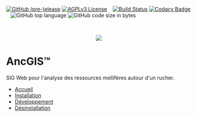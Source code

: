 [![GitHub (pre-)elease](https://img.shields.io/github/release/sgalopin/ancgis/all.svg)](https://github.com/sgalopin/ancgis/releases)
[![AGPLv3 License](https://img.shields.io/github/license/sgalopin/ancgis.svg)](https://github.com/sgalopin/ancgis/blob/master/LICENSE)
&nbsp;&nbsp; [![Build Status](https://travis-ci.org/sgalopin/ancgis.svg?branch=master)](https://travis-ci.org/sgalopin/ancgis)
[![Codacy Badge](https://api.codacy.com/project/badge/Grade/2417b2b9c29a4db4a981231f71e38048)](https://www.codacy.com/app/sgalopin/ancgis?utm_source=github.com&amp;utm_medium=referral&amp;utm_content=sgalopin/ancgis&amp;utm_campaign=Badge_Grade)
&nbsp;&nbsp; ![GitHub top language](https://img.shields.io/github/languages/top/badges/shields.svg)
![GitHub code size in bytes](https://img.shields.io/github/languages/code-size/badges/shields.svg)

</br>
<p align="center">
  <img src="https://github.com/sgalopin/ancgis/wiki/img/Badge_AncGIS_200px.png">
</p>

# AncGIS&trade;
SIG Web pour l'analyse des ressources mellifères autour d'un rucher.

- [Accueil](https://github.com/sgalopin/ancgis/wiki)
- [Installation](https://github.com/sgalopin/ancgis/wiki/Installation)
- [Développement](https://github.com/sgalopin/ancgis/wiki/D%C3%A9veloppement)
- [Désinstallation](https://github.com/sgalopin/ancgis/wiki/D%C3%A9sinstallation)
